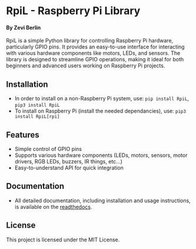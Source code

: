 # RpiL - Raspberry Pi Library
#### By Zevi Berlin

RpiL is a simple Python library for controlling Raspberry Pi hardware, particularly GPIO pins. It provides an easy-to-use interface for interacting with various hardware components like motors, LEDs, and sensors. The library is designed to streamline GPIO operations, making it ideal for both beginners and advanced users working on Raspberry Pi projects.

## Installation
- In order to install on a non-Raspberry Pi system, use: `pip install RpiL`, `pip3 install RpiL`
- To install on Raspberry Pi (install the needed dependancies), use: `pip3 install RpiL[rpi]`

## Features
- Simple control of GPIO pins
- Supports various hardware components (LEDs, motors, sensors, motor drivers, RGB LEDs, buzzers, IR things, etc...)
- Easy-to-understand API for quick integration

## Documentation
- All detailed documentation, including installation and usage instructions, is available on the [readthedocs](https://rpil.readthedocs.io/en/latest/).

## License
This project is licensed under the MIT License.
